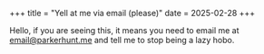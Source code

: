 +++
title = "Yell at me via email (please)"
date = 2025-02-28
+++

Hello, if you are seeing this, it means you need to email me at [email@parkerhunt.me](mailto:email@parkerhunt.me) and tell me to stop being a lazy hobo.